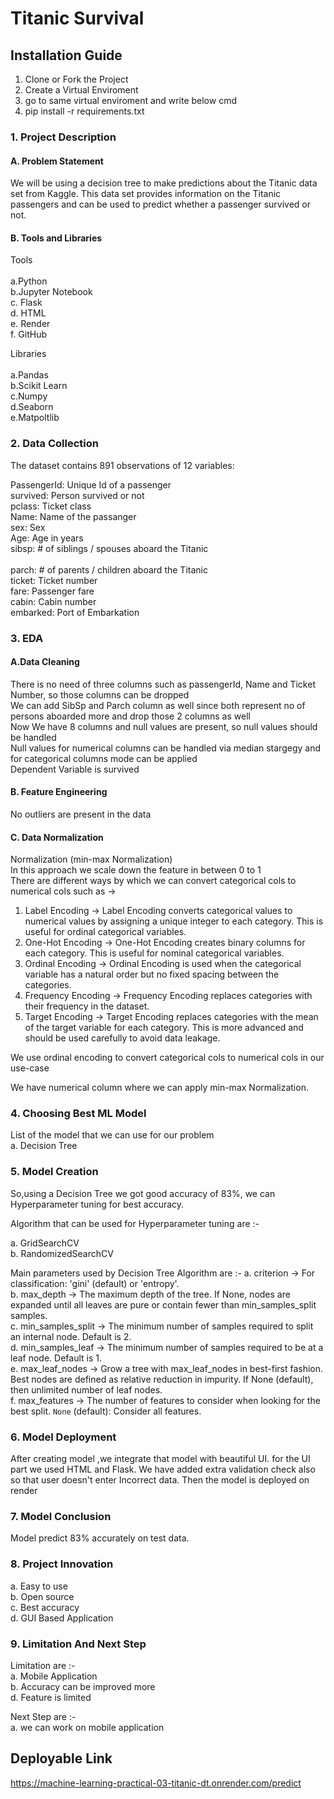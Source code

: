 # Titanic Survival 

## Installation Guide
1. Clone or Fork the Project
2. Create a Virtual Enviroment
3. go to same virtual enviroment and write below cmd
4. pip install -r requirements.txt


### 1. Project Description
#### A. Problem Statement
We will be using a decision tree to make predictions about the Titanic data set from Kaggle. This data set provides information on the Titanic passengers and can be used to predict whether a passenger survived or not.

#### B. Tools and Libraries
Tools<br><br>
a.Python<br>
b.Jupyter Notebook<br>
c. Flask<br>
d. HTML<br>
e. Render<br>
f. GitHub

Libraries<br><br>
a.Pandas<br>
b.Scikit Learn<br>
c.Numpy<br>
d.Seaborn<br>
e.Matpoltlib<br>

### 2. Data Collection

The dataset contains 891 observations of 12 variables:<br>


PassengerId: Unique Id of a passenger<br> 
survived:    Person survived or not<br> 
pclass:    Ticket class<br>
Name: Name of the passanger<br>
sex:    Sex<br>
Age:    Age in years<br>
sibsp:    # of siblings / spouses aboard the Titanic <br>   
parch:    # of parents / children aboard the Titanic <br> 
ticket:    Ticket number<br>
fare:    Passenger fare<br> 
cabin:    Cabin number<br> 
embarked:    Port of Embarkation<br>



### 3. EDA
#### A.Data Cleaning
There is no need of three columns such as passengerId, Name and Ticket Number, so those columns can be dropped<br>
We can add SibSp and Parch column as well since both represent no of persons aboarded more and drop those 2 columns as well<br>
Now We have 8 columns and null values are present, so null values should be handled<br>
Null values for numerical columns can be handled via median stargegy and for categorical columns mode can be applied<br>
Dependent Variable is survived

#### B. Feature Engineering
No outliers are present in the data

#### C. Data Normalization
Normalization (min-max Normalization)<br>
In this approach we scale down the feature in between 0 to 1<br>
There are different ways by which we can convert categorical cols to numerical cols such as ->
1. Label Encoding -> Label Encoding converts categorical values to numerical values by assigning a unique integer to each category. This is useful for ordinal categorical variables.
2. One-Hot Encoding -> One-Hot Encoding creates binary columns for each category. This is useful for nominal categorical variables.
3. Ordinal Encoding -> Ordinal Encoding is used when the categorical variable has a natural order but no fixed spacing between the categories.
4. Frequency Encoding -> Frequency Encoding replaces categories with their frequency in the dataset.
5. Target Encoding -> Target Encoding replaces categories with the mean of the target variable for each category. This is more advanced and should be used carefully to avoid data leakage.

We use ordinal encoding to convert categorical cols to numerical cols in our use-case

We have numerical column where we can apply min-max Normalization.<br>

### 4. Choosing Best ML Model
List of the model that we can use for our problem<br>
a. Decision Tree<br>

### 5. Model Creation
So,using a Decision Tree we got good accuracy of 83%, we can Hyperparameter tuning for best accuracy.

Algorithm that can be used for Hyperparameter tuning are :-

a. GridSearchCV<br>
b. RandomizedSearchCV<br>

Main parameters used by Decision Tree Algorithm are :-
a. criterion -> For classification: 'gini' (default) or 'entropy'.<br>
b. max_depth -> The maximum depth of the tree. If None, nodes are expanded until all leaves are pure or contain fewer than min_samples_split samples.<br>
c. min_samples_split -> The minimum number of samples required to split an internal node. Default is 2.<br>
d. min_samples_leaf -> The minimum number of samples required to be at a leaf node. Default is 1.<br>
e. max_leaf_nodes -> Grow a tree with max_leaf_nodes in best-first fashion. Best nodes are defined as relative reduction in impurity. If None (default), then unlimited number of leaf nodes.<br>
f. max_features -> The number of features to consider when looking for the best split. `None` (default): Consider all features.

### 6. Model Deployment
After creating model ,we integrate that model with beautiful UI. for the UI part we used HTML and Flask. We have added extra validation check also so that user doesn't enter Incorrect data. Then the model is deployed on render

### 7. Model Conclusion

Model predict 83% accurately on test data.

### 8. Project Innovation
a. Easy to use<br>
b. Open source<br>
c. Best accuracy<br>
d. GUI Based Application

### 9. Limitation And Next Step
Limitation are :-<br>
a. Mobile Application<br>
b. Accuracy can be improved more<br>
d. Feature is limited

Next Step are :-<br>
a. we can work on mobile application<br>

## Deployable Link
https://machine-learning-practical-03-titanic-dt.onrender.com/predict